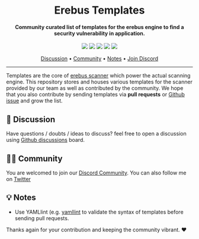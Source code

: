 <h1 align="center">
Erebus Templates
</h1>
<h4 align="center">Community curated list of templates for the erebus engine to find a security vulnerability in application.</h4>


<p align="center">
<a href="https://goreportcard.com/report/github.com/ethicalhackingplayground/erebus"><img src="https://goreportcard.com/badge/github.com/ethicalhackingplayground/erebus"></a>
<a href="https://github.com/ethicalhackingplayground/erebus/issues"><img src="https://img.shields.io/badge/contributions-welcome-brightgreen.svg?style=flat"></a>
<a href="https://github.com/ethicalhackingplayground/erebus/releases"><img src="https://img.shields.io/github/release/ethicalhackingplayground/erebus"></a>
<a href="https://twitter.com/z0idsec"><img src="https://img.shields.io/twitter/follow/z0idsec.svg?logo=twitter"></a>
<a href="https://discord.gg/MQWCem5b"><img src="https://img.shields.io/discord/862900124740616192.svg?logo=discord"></a>
</p>
      
<p align="center">
  <a href="#discussion">Discussion</a> •
<a href="#community">Community</a> •
  <a href="#notes">Notes</a> •
  <a href="https://discord.gg/MQWCem5b">Join Discord</a> 
</p>


----

Templates are the core of [erebus scanner](https://github.com/ethicalhackingplayground/erebus) which power the actual scanning engine. This repository stores and houses various templates for the scanner provided by our team as well as contributed by the community. We hope that you also contribute by sending templates via **pull requests** or [Github issue](https://github.com/ethicalhackingplayground/erebus-templates/issues/new?assignees=&labels=&template=submit-template.md&title=%5Berebus-template%5D+) and grow the list.


💬 Discussion
-----

Have questions / doubts / ideas to discuss? feel free to open a discussion using [Github discussions](https://github.com/ethicalhackingplayground/erebus-templates/discussions) board.

👨‍💻 Community
-----

You are welcomed to join our [Discord Community](https://discord.gg/xmUAY5JG). You can also follow me on [Twitter](https://twitter.com/z0idsec)

💡 Notes
-----
-  Use YAMLlint (e.g. [yamllint](http://www.yamllint.com/) to validate the syntax of templates before sending pull requests.


Thanks again for your contribution and keeping the community vibrant. :heart:
